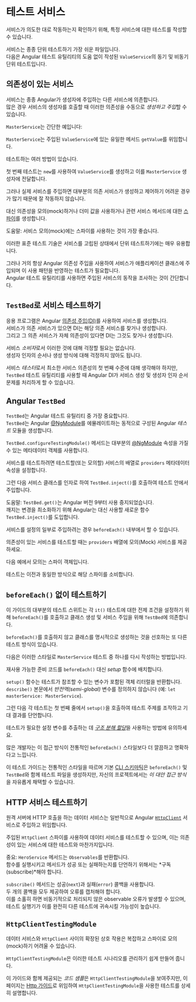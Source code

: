 # 테스트 서비스

서비스가 의도한 대로 작동하는지 확인하기 위해, 특정 서비스에 대한 테스트를 작성할 수 있습니다.

서비스는 종종 단위 테스트하기 가장 쉬운 파일입니다.  
다음은 Angular 테스트 유틸리티의 도움 없이 작성된 `ValueService`의 동기 및 비동기 단위 테스트입니다.

<docs-code header="app/demo/demo.spec.ts" path="adev/src/content/examples/testing/src/app/demo/demo.spec.ts" visibleRegion="ValueService"/>

## 의존성이 있는 서비스

서비스는 종종 Angular가 생성자에 주입하는 다른 서비스에 의존합니다.  
많은 경우 서비스의 생성자를 호출할 때 이러한 의존성을 수동으로 *생성하고 주입*할 수 있습니다.

`MasterService`는 간단한 예입니다:

<docs-code header="app/demo/demo.ts" path="adev/src/content/examples/testing/src/app/demo/demo.ts" visibleRegion="MasterService"/>

`MasterService`는 주입된 `ValueService`에 있는 유일한 메서드 `getValue`를 위임합니다.

테스트하는 여러 방법이 있습니다.

<docs-code header="app/demo/demo.spec.ts" path="adev/src/content/examples/testing/src/app/demo/demo.spec.ts" visibleRegion="MasterService"/>

첫 번째 테스트는 `new`를 사용하여 `ValueService`를 생성하고 이를 `MasterService` 생성자에 전달합니다.

그러나 실제 서비스를 주입하면 대부분의 의존 서비스가 생성하고 제어하기 어려운 경우가 많기 때문에 잘 작동하지 않습니다.

대신 의존성을 모의(mock)하거나 더미 값을 사용하거나 관련 서비스 메서드에 대한 [스파이](https://jasmine.github.io/tutorials/your_first_suite#section-Spies)를 생성합니다.

도움말: 서비스 모의(mock)에는 스파이를 사용하는 것이 가장 좋습니다.

이러한 표준 테스트 기술은 서비스를 고립된 상태에서 단위 테스트하기에는 매우 유용합니다.

그러나 거의 항상 Angular 의존성 주입을 사용하여 서비스가 애플리케이션 클래스에 주입되며 이 사용 패턴을 반영하는 테스트가 필요합니다.  
Angular 테스트 유틸리티를 사용하면 주입된 서비스의 동작을 조사하는 것이 간단합니다.

## `TestBed`로 서비스 테스트하기

응용 프로그램은 Angular [의존성 주입(DI)](guide/di)를 사용하여 서비스를 생성합니다.  
서비스가 의존 서비스가 있으면 DI는 해당 의존 서비스를 찾거나 생성합니다.  
그리고 그 의존 서비스가 자체 의존성이 있다면 DI는 그것도 찾거나 생성합니다.

서비스 *소비자*로서 이러한 것에 대해 걱정할 필요는 없습니다.  
생성자 인자의 순서나 생성 방식에 대해 걱정하지 않아도 됩니다.

서비스 *테스터*로서 최소한 서비스 의존성의 첫 번째 수준에 대해 생각해야 하지만, `TestBed` 테스트 유틸리티를 사용할 때 Angular DI가 서비스 생성 및 생성자 인자 순서 문제를 처리하게 할 수 있습니다.

## Angular `TestBed`

`TestBed`는 Angular 테스트 유틸리티 중 가장 중요합니다.  
`TestBed`는 Angular [@NgModule](guide/ngmodules)를 에뮬레이트하는 동적으로 구성된 Angular *테스트* 모듈을 생성합니다.

`TestBed.configureTestingModule()` 메서드는 대부분의 [@NgModule](guide/ngmodules) 속성을 가질 수 있는 메타데이터 객체를 사용합니다.

서비스를 테스트하려면 테스트할(또는 모의할) 서비스의 배열로 `providers` 메타데이터 속성을 설정합니다.

<docs-code header="app/demo/demo.testbed.spec.ts (ValueService를 beforeEach에서 제공)" path="adev/src/content/examples/testing/src/app/demo/demo.testbed.spec.ts" visibleRegion="value-service-before-each"/>

그런 다음 서비스 클래스를 인자로 하여 `TestBed.inject()`를 호출하여 테스트 안에서 주입합니다.

도움말: `TestBed.get()`는 Angular 버전 9부터 사용 중지되었습니다.  
깨지는 변경을 최소화하기 위해 Angular는 대신 사용할 새로운 함수 `TestBed.inject()`를 도입합니다.

<docs-code path="adev/src/content/examples/testing/src/app/demo/demo.testbed.spec.ts" visibleRegion="value-service-inject-it"/>

서비스를 설정의 일부로 주입하려는 경우 `beforeEach()` 내부에서 할 수 있습니다.

<docs-code path="adev/src/content/examples/testing/src/app/demo/demo.testbed.spec.ts" visibleRegion="value-service-inject-before-each"> </docs-code>

의존성이 있는 서비스를 테스트할 때는 `providers` 배열에 모의(Mock) 서비스를 제공하세요.

다음 예에서 모의는 스파이 객체입니다.

<docs-code path="adev/src/content/examples/testing/src/app/demo/demo.testbed.spec.ts" visibleRegion="master-service-before-each"/>

테스트는 이전과 동일한 방식으로 해당 스파이를 소비합니다.

<docs-code path="adev/src/content/examples/testing/src/app/demo/demo.testbed.spec.ts" visibleRegion="master-service-it"/>

## `beforeEach()` 없이 테스트하기

이 가이드의 대부분의 테스트 스위트는 각 `it()` 테스트에 대한 전제 조건을 설정하기 위해 `beforeEach()`를 호출하고 클래스 생성 및 서비스 주입을 위해 `TestBed`에 의존합니다.

`beforeEach()`를 호출하지 않고 클래스를 명시적으로 생성하는 것을 선호하는 또 다른 테스트 방식이 있습니다.

다음은 이러한 스타일로 `MasterService` 테스트 중 하나를 다시 작성하는 방법입니다.

재사용 가능한 준비 코드를 `beforeEach()` 대신 *setup* 함수에 배치합니다.

<docs-code header="app/demo/demo.spec.ts (setup)" path="adev/src/content/examples/testing/src/app/demo/demo.spec.ts" visibleRegion="no-before-each-setup"/>

`setup()` 함수는 테스트가 참조할 수 있는 변수가 포함된 객체 리터럴을 반환합니다.  
`describe()` 본문에서 *반전역(semi-global)* 변수를 정의하지 않습니다 \(예: `let masterService: MasterService`\).

그런 다음 각 테스트는 첫 번째 줄에서 `setup()`을 호출하여 테스트 주제를 조작하고 기대 결과를 단언합니다.

<docs-code path="adev/src/content/examples/testing/src/app/demo/demo.spec.ts" visibleRegion="no-before-each-test"/>

테스트가 필요한 설정 변수를 추출하는 데 [*구조 분해 할당*](https://developer.mozilla.org/docs/Web/JavaScript/Reference/Operators/Destructuring_assignment)을 사용하는 방법에 유의하세요.

<docs-code path="adev/src/content/examples/testing/src/app/demo/demo.spec.ts" visibleRegion="no-before-each-setup-call"/>

많은 개발자는 이 접근 방식이 전통적인 `beforeEach()` 스타일보다 더 깔끔하고 명확하다고 느낍니다.

이 테스트 가이드는 전통적인 스타일을 따르며 기본 [CLI 스키마틱](https://github.com/angular/angular-cli)은 `beforeEach()` 및 `TestBed`와 함께 테스트 파일을 생성하지만, 자신의 프로젝트에서는 *이 대안 접근 방식*을 자유롭게 채택할 수 있습니다.

## HTTP 서비스 테스트하기

원격 서버에 HTTP 호출을 하는 데이터 서비스는 일반적으로 Angular [`HttpClient`](guide/http/testing) 서비스로 주입하고 위임합니다.

주입된 `HttpClient` 스파이를 사용하여 데이터 서비스를 테스트할 수 있으며, 이는 의존성이 있는 서비스에 대한 테스트와 마찬가지입니다.

<docs-code header="app/model/hero.service.spec.ts (스파이로 테스트)" path="adev/src/content/examples/testing/src/app/model/hero.service.spec.ts" visibleRegion="test-with-spies"/>

중요: `HeroService` 메서드는 `Observables`를 반환합니다.  
함수를 실행시키고 메서드가 성공 또는 실패하는지를 단언하기 위해서는 *구독(subscribe)*해야 합니다.

`subscribe()` 메서드는 성공(`next`)과 실패(`error`) 콜백을 사용합니다.  
두 개의 콜백을 모두 제공하여 오류를 캡처해야 합니다.  
이를 소홀히 하면 비동기적으로 처리되지 않은 observable 오류가 발생할 수 있으며, 테스트 실행기가 이를 완전히 다른 테스트에 귀속시킬 가능성이 높습니다.

## `HttpClientTestingModule`

데이터 서비스와 `HttpClient` 사이의 확장된 상호 작용은 복잡하고 스파이로 모의(mock)하기 어려울 수 있습니다.

`HttpClientTestingModule`은 이러한 테스트 시나리오를 관리하기 쉽게 만들어 줍니다.

이 가이드와 함께 제공되는 *코드 샘플*은 `HttpClientTestingModule`을 보여주지만, 이 페이지는 [Http 가이드](guide/http/testing)로 위임하여 `HttpClientTestingModule`을 사용한 테스트를 상세히 설명합니다.